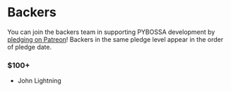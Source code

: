 # Backers

You can join the backers team in supporting PYBOSSA development by [pledging on Patreon](https://www.patreon.com/scifabric)! 
Backers in the same pledge level appear in the order of pledge date.

### $100+

- John Lightning
